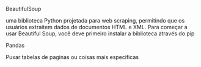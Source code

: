 BeautifulSoup

 uma biblioteca Python projetada para web scraping, permitindo que os usuários extraitem dados de documentos HTML e XML. Para começar a usar Beautiful Soup, você deve primeiro instalar a biblioteca através do pip
 
Pandas

Puxar tabelas de paginas ou coisas mais especificas